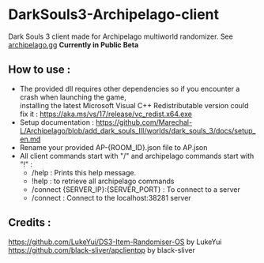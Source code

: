 # DarkSouls3-Archipelago-client

Dark Souls 3 client made for Archipelago multiworld randomizer. See [archipelago.gg](https://archipelago.gg/) 
**Currently in Public Beta**  

## How to use :  
- The provided dll requires other dependencies so if you encounter a crash when launching the game,   
installing the latest Microsoft Visual C++ Redistributable version could fix it : https://aka.ms/vs/17/release/vc_redist.x64.exe  
- Setup documentation : https://github.com/Marechal-L/Archipelago/blob/add_dark_souls_III/worlds/dark_souls_3/docs/setup_en.md  
- Rename your provided AP-{ROOM_ID}.json file to AP.json
- All client commands start with "/" and archipelago commands start with "!" :  
	- /help : Prints this help message.
	- !help : to retrieve all archipelago commands
	- /connect {SERVER_IP}:{SERVER_PORT} : To connect to a server
	- /connect : Connect to the localhost:38281 server

## Credits :  
https://github.com/LukeYui/DS3-Item-Randomiser-OS by LukeYui
https://github.com/black-sliver/apclientpp by black-sliver



